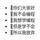 - 💌你们大家好
- 💌我不会编程
- 💌我想学编程
- 💌但是学不会
- 💌所以我放弃

<!---
Evan0734/Evan0734 is a ✨ special ✨ repository because its `README.md` (this file) appears on your GitHub profile.
You can click the Preview link to take a look at your changes.
--->
